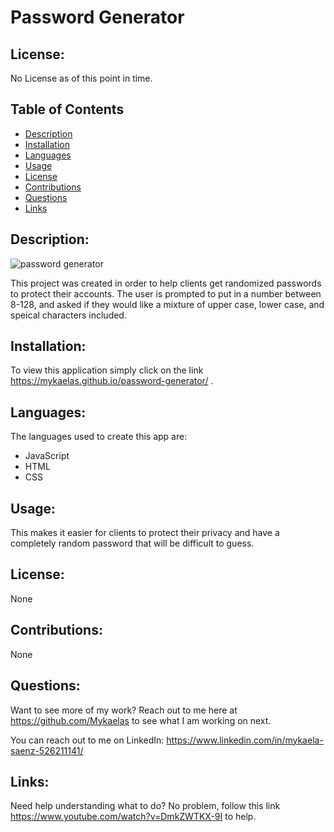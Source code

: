 # Password Generator

## License:

No License as of this point in time.

## Table of Contents

- [Description](#description)
- [Installation](#installation)
- [Languages](#langugaes)
- [Usage](#usage)
- [License](#license)
- [Contributions](#contributions)
- [Questions](#questions)
- [Links](#links)

## Description:
![password generator](https://user-images.githubusercontent.com/101831653/173721248-15a8d2f0-3d69-48c5-a51c-865814e0e41a.png)

This project was created in order to help clients get randomized passwords to protect their accounts. The user is prompted to put in a number between 8-128, and asked if they would like a mixture of upper case, lower case, and speical characters included. 

## Installation:

To view this application simply click on the link https://mykaelas.github.io/password-generator/ .

## Languages: 
The languages used to create this app are: 
- JavaScript
- HTML
- CSS

## Usage:
This makes it easier for clients to protect their privacy and have a completely random password that will be difficult to guess. 

## License:

None

## Contributions:

None

## Questions:

Want to see more of my work? Reach out to me here at https://github.com/Mykaelas to see what I am working on next.

You can reach out to me on LinkedIn: https://www.linkedin.com/in/mykaela-saenz-526211141/

## Links:
Need help understanding what to do? No problem, follow this link https://www.youtube.com/watch?v=DmkZWTKX-9I to help. 

